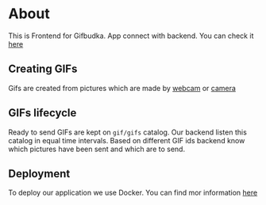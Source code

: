 # About

This is Frontend for Gifbudka. App connect with backend. You can check it [here](https://bitbucket.org/shot-me/gifbudka-server/src/master/)

## Creating GIFs

Gifs are created from pictures which are made by [webcam](https://bitbucket.org/shot-me/gifbudka-box/src/master/docs/webcam.md) or [camera](https://bitbucket.org/shot-me/gifbudka-box/src/master/docs/camera.md)

## GIFs lifecycle

Ready to send GIFs are kept on `gif/gifs` catalog. Our backend listen this catalog in equal time intervals. Based on different GIF ids backend know which pictures have been sent and which are to send.

## Deployment

To deploy our application we use Docker. You can find mor information [here](https://bitbucket.org/shot-me/gifbudka-box/src/master/docs/docker.md)
